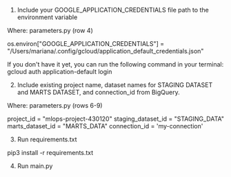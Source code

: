


1. Include your GOOGLE_APPLICATION_CREDENTIALS file path to the environment variable

Where: parameters.py (row 4)

os.environ["GOOGLE_APPLICATION_CREDENTIALS"] = "/Users/mariana/.config/gcloud/application_default_credentials.json"

If you don't have it yet, you can run the following command in your terminal: gcloud auth application-default login

2. Include existing project name, dataset names for STAGING DATASET and MARTS DATASET, and connection_id from BigQuery.

Where: parameters.py (rows 6-9)

project_id = "mlops-project-430120" 
staging_dataset_id = "STAGING_DATA"
marts_dataset_id = "MARTS_DATA"
connection_id = 'my-connection'

3. Run requirements.txt

pip3 install -r requirements.txt

4. Run main.py